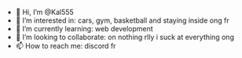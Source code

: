 - 👋 Hi, I’m @Kal555
- 👀 I’m interested in: cars, gym, basketball and staying inside ong fr 
- 🌱 I’m currently learning: web development 
- 💞️ I’m looking to collaborate: on nothing rlly i suck at everything ong
- 📫 How to reach me: discord fr 

<!---
Kal555/Kal555 is a ✨ special ✨ repository because its `README.md` (this file) appears on your GitHub profile.
You can click the Preview link to take a look at your changes.
--->

